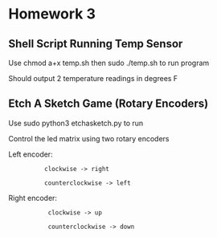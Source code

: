 # Homework 3
## Shell Script Running Temp Sensor
Use chmod a+x temp.sh then sudo ./temp.sh to run program

Should output 2 temperature readings in degrees F

## Etch A Sketch Game (Rotary Encoders)
Use sudo python3 etchasketch.py to run

Control the led matrix using two rotary encoders

Left encoder: 
              
              clockwise -> right

              counterclockwise -> left
              
Right encoder: 
               
               clockwise -> up

               counterclockwise -> down
               
               
